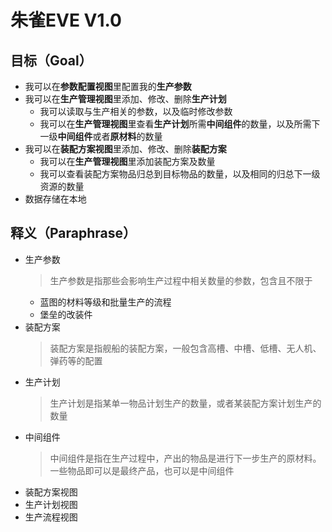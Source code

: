# 朱雀EVE V1.0

## 目标（Goal）
* 我可以在**参数配置视图**里配置我的**生产参数**
* 我可以在**生产管理视图**里添加、修改、删除**生产计划**
  * 我可以读取与生产相关的参数，以及临时修改参数
  * 我可以在**生产管理视图**里查看**生产计划**所需**中间组件**的数量，以及所需下一级**中间组件**或者**原材料**的数量
* 我可以在**装配方案视图**里添加、修改、删除**装配方案**
  * 我可以在**生产管理视图**里添加装配方案及数量
  * 我可以查看装配方案物品归总到目标物品的数量，以及相同的归总下一级资源的数量
* 数据存储在本地

## 释义（Paraphrase）
* 生产参数
  > 生产参数是指那些会影响生产过程中相关数量的参数，包含且不限于
  * 蓝图的材料等级和批量生产的流程
  * 堡垒的改装件
* 装配方案
  > 装配方案是指舰船的装配方案，一般包含高槽、中槽、低槽、无人机、弹药等的配置
* 生产计划
  > 生产计划是指某单一物品计划生产的数量，或者某装配方案计划生产的数量
* 中间组件
  > 中间组件是指在生产过程中，产出的物品是进行下一步生产的原材料。一些物品即可以是最终产品，也可以是中间组件
* 装配方案视图
* 生产计划视图
* 生产流程视图






